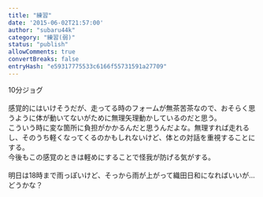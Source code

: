 ```yaml
---
title: "練習"
date: '2015-06-02T21:57:00'
author: "subaru44k"
category: "練習(弱)"
status: "publish"
allowComments: true
convertBreaks: false
entryHash: "e59317775533c6166f55731591a27709"
---
```

10分ジョグ<br>
<br>
感覚的にはいけそうだが、走ってる時のフォームが無茶苦茶なので、おそらく思うように体が動いてないがために無理矢理動かしているのだと思う。<br>
こういう時に変な箇所に負担がかかるんだと思うんだよな。無理すれば走れるし、そのうち軽くなってくるのかもしれないけど、体との対話を重視することにする。<br>
今後もこの感覚のときは軽めにすることで怪我が防げる気がする。<br>
<br>
明日は18時まで雨っぽいけど、そっから雨が上がって織田日和になればいいが…どうかな？
